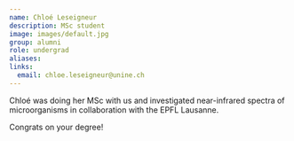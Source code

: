 ```yaml
---
name: Chloé Leseigneur
description: MSc student
image: images/default.jpg
group: alumni
role: undergrad
aliases:
links:
  email: chloe.leseigneur@unine.ch 
---
```


Chloé was doing her MSc with us and investigated near-infrared spectra of microorganisms in collaboration with the EPFL Lausanne.

Congrats on your degree!